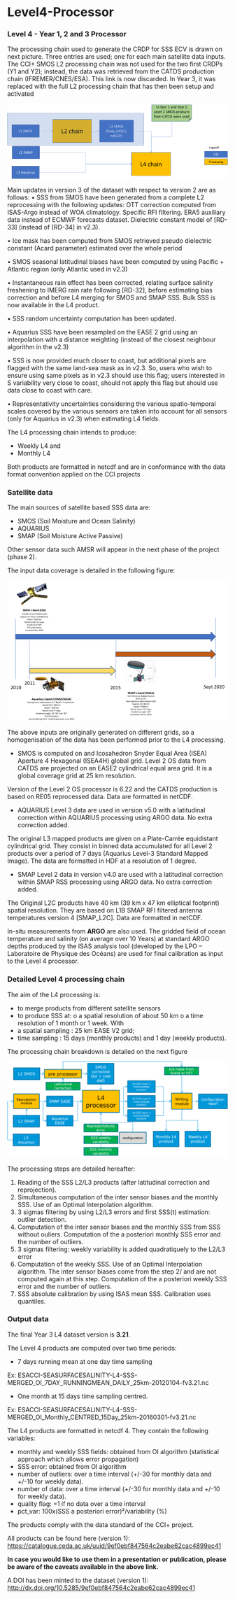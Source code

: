 # Level4-Processor

<h3>Level 4 - Year 1, 2 and 3 Processor</h3>

The processing chain used to generate the CRDP for SSS ECV is drawn on next picture. Three entries are used; one for each main satellite data inputs. The CCI+ SMOS L2 processing chain was not used for the two first CRDPs (Y1 and Y2); instead, the data was retrieved from the CATDS production chain (IFREMER/CNES/ESA). This link is now discarded. In Year 3, it was replaced with the full L2 processing chain that has then been setup and activated 

<img src="https://github.com/CCI-SALINITY/Level4-Processor/blob/master/Year3/CCI%20salinity%20production%20chain.png">

Main updates in version 3 of the dataset with respect to version 2 are as follows:
•	SSS from SMOS have been generated from a complete L2 reprocessing with the following updates: OTT correction computed from ISAS-Argo instead of WOA climatology. Specific RFI filtering. ERA5 auxiliary data instead of ECMWF forecasts dataset. Dielectric constant model of [RD-33] (instead of [RD-34] in v2.3). 

•	Ice mask has been computed from SMOS retrieved pseudo dielectric constant (Acard parameter) estimated over the whole period

•	SMOS seasonal latitudinal biases have been computed by using Pacific + Atlantic region (only Atlantic used in v2.3)

•	Instantaneous rain effect has been corrected, relating surface salinity freshening to IMERG rain rate following [RD-32], before estimating bias correction and before L4 merging for SMOS and SMAP SSS. Bulk SSS is now available in the L4 product. 

•	SSS random uncertainty computation has been updated. 

•	Aquarius SSS have been resampled on the EASE 2 grid using an interpolation with a distance weighting (instead of the closest neighbour algorithm in the v2.3)

•	SSS is now provided much closer to coast, but additional pixels are flagged with the same land-sea mask as in v2.3. So, users who wish to ensure using same pixels as in v2.3 should use this flag; users interested in S variability very close to coast, should not apply this flag but should use data close to coast with care.   

•	Representativity uncertainties considering the various spatio-temporal scales covered by the various sensors are taken into account for all sensors (only for Aquarius in v2.3) when estimating L4 fields. 

The L4 processing chain intends to produce:
-	Weekly L4 and
-	Monthly L4

Both products are formatted in netcdf and are in conformance with the data format convention applied on the CCI projects 

<h3>Satellite data</h3>

The main sources of satellite based SSS data are:
-	SMOS (Soil Moisture and Ocean Salinity)
-	AQUARIUS
-	SMAP (Soil Moisture Active Passive)

Other sensor data such AMSR will appear in the next phase of the project (phase 2).

The input data coverage is detailed in the following figure:

<img src="https://github.com/CCI-SALINITY/Level4-Processor/blob/master/Year3/CCI%20salinity%20satellite%20data%201.png">

The above inputs are originally generated on different grids, so a homogenisation of the data has been performed prior to the L4 processing.

-	SMOS is computed on and Icosahedron Snyder Equal Area (ISEA) Aperture 4 Hexagonal (ISEA4H) global grid. Level 2 OS data from CATDS are projected on an EASE2 cylindrical equal area grid. It is a global coverage grid at 25 km resolution.

Version of the Level 2 OS processor is 6.22 and the CATDS production is based on RE05 reprocessed data. Data are formatted in netCDF.

-	AQUARIUS Level 3 data are used in version v5.0 with a latitudinal correction within AQUARIUS processing using ARGO data. No extra correction added.

The original L3 mapped products are given on a Plate-Carrée equidistant cylindrical grid. They consist in binned data accumulated for all Level 2 products over a period of 7 days (Aquarius Level-3 Standard Mapped Image). The data are formatted in HDF at a resolution of 1 degree.

-	SMAP Level 2 data in version v4.0 are used with a latitudinal correction within SMAP RSS processing using ARGO data. No extra correction added.

The Original L2C products have 40 km (39 km x 47 km elliptical footprint) spatial resolution. They are based on L1B SMAP RFI filtered antenna temperatures version 4 [SMAP_L2C]. Data are formatted in netCDF.

In-situ measurements from <b>ARGO</b> are also used. The gridded field of ocean temperature and salinity (on average over 10 Years) at standard ARGO depths produced by the ISAS analysis tool (developed by the LPO – Laboratoire de Physique des Océans) are used for final calibration as input to the Level 4 processor.

<h3>Detailed Level 4 processing chain </h3>

The aim of the L4 processing is: 
-	to merge products from different satellite sensors
-	to produce SSS at:
o	a spatial resolution of about 50 km
o	a time resolution of 1 month or 1 week.
With 
-	a spatial sampling : 25 km EASE V2 grid; 
-	time sampling : 15 days (monthly products) and 1 day (weekly products).

The processing chain breakdown is detailed on the next figure

<img src="https://github.com/CCI-SALINITY/Level4-Processor/blob/master/Year2/CCI%20salinity%20full%20production%20chain.png">

The processing steps are detailed hereafter:
1.	Reading of the SSS L2/L3 products (after latitudinal correction and reprojection).
2.	 Simultaneous computation of the inter sensor biases and the monthly SSS. Use of an Optimal Interpolation algorithm.
3.	3 sigmas filtering by using L2/L3 errors and first SSS(t) estimation: outlier detection.
4.	Computation of the inter sensor biases and the monthly SSS from SSS without ouliers. Computation of the a posteriori monthly SSS error and the number of outliers. 
5.	3 sigmas filtering: weekly variability is added quadratiquely to the L2/L3 error
6.	Computation of the weekly SSS. Use of an Optimal Interpolation algorithm. The inter sensor biases come from the step 2/ and are not computed again at this step. Computation of the a posteriori weekly SSS error and the number of outliers. 
7.	SSS absolute calibration by using ISAS mean SSS. Calibration uses quantiles.


<h3>Output data</h3>

The final Year 3 L4 dataset version is <b>3.21</b>.

The Level 4 products are computed over two time periods:
-	7 days running mean at one day time sampling

Ex: ESACCI-SEASURFACESALINITY-L4-SSS-MERGED_OI_7DAY_RUNNINGMEAN_DAILY_25km-20120104-fv3.21.nc

-	One month at 15 days time sampling centred.

Ex: ESACCI-SEASURFACESALINITY-L4-SSS-MERGED_OI_Monthly_CENTRED_15Day_25km-20160301-fv3.21.nc

The L4 products are formatted in netcdf 4. They contain the following variables:
-	monthly and weekly SSS fields: obtained from OI algorithm (statistical approach which allows error propagation)
-	SSS error:  obtained from OI algorithm
-	number of outliers: over a time interval
(+/-30 for monthly data and +/-10 for weekly data).
-	number of data: over a time interval
(+/-30 for monthly data and +/-10 for weekly data).
-	quality flag: =1 if no data over a time interval
-	pct_var:  100x(SSS a posteriori error)²/variability  (%)

The products comply with the data standard of the CCI+ project.

All products can be found here (version 1):  https://catalogue.ceda.ac.uk/uuid/9ef0ebf847564c2eabe62cac4899ec41

<b>In case you would like to use them in a presentation or publication, please be aware of the caveats available in the above link.</b>

A DOI has been minted to the dataset (version 1): http://dx.doi.org/10.5285/9ef0ebf847564c2eabe62cac4899ec41



